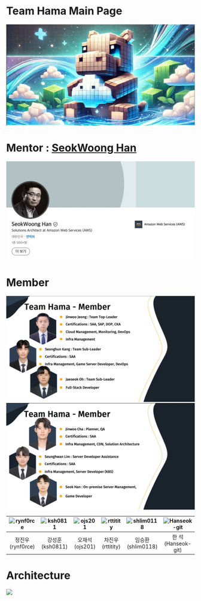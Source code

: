 # Team Hama Main Page
![](img/Main.png)
# Mentor : [SeokWoong Han](https://www.linkedin.com/in/seokwoong-han-175b8530?originalSubdomain=kr)
![](img/mentor.png)
# Member
![](img/img.png)
![](img/img_1.png)

| ![rynf0rce](https://github.com/rynf0rce.png) | ![ksh0811](https://github.com/ksh0811.png) | ![ojs201](https://github.com/ojs201.png) | ![rttitity](https://github.com/rttitity.png) | ![shlim0118](https://github.com/shlim0118.png) | ![Hanseok-git](https://github.com/Hanseok-git.png) |
| :---: | :---: | :---: | :---: | :---: | :---: |
| 정진우 (rynf0rce) | 강성훈 (ksh0811) | 오재석 (ojs201) | 차진우 (rttitity) | 임승환 (shlim0118) | 한 석 (Hanseok-git) |
# Architecture
![](img/Architecture.png)


